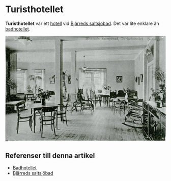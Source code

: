 # Turisthotellet

**Turisthotellet** var ett [hotell](hotell) vid [Bjärreds saltsjöbad](bjärreds%20saltsjöbad). Det var lite enklare än [badhotellet](badhotellet).

![Turisthotellet_001](images/turisthotellet_001.png)

## Referenser till denna artikel

* [Badhotellet](badhotellet)
* [Bjärreds saltsjöbad](bjärreds%20saltsjöbad)
